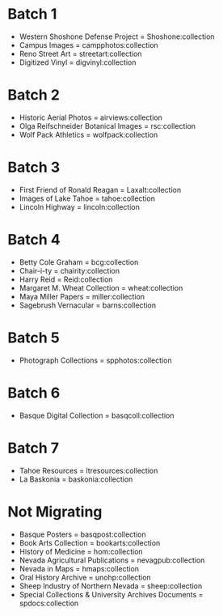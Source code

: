 # Batch 1
* Western Shoshone Defense Project = Shoshone:collection
* Campus Images = campphotos:collection
* Reno Street Art = streetart:collection
* Digitized Vinyl = digvinyl:collection

# Batch 2
* Historic Aerial Photos = airviews:collection
* Olga Reifschneider Botanical Images = rsc:collection
* Wolf Pack Athletics = wolfpack:collection

# Batch 3
* First Friend of Ronald Reagan = Laxalt:collection
* Images of Lake Tahoe = tahoe:collection
* Lincoln Highway = lincoln:collection

# Batch 4
* Betty Cole Graham = bcg:collection
* Chair-i-ty = chairity:collection
* Harry Reid = Reid:collection
* Margaret M. Wheat Collection = wheat:collection
* Maya Miller Papers = miller:collection
* Sagebrush Vernacular = barns:collection

# Batch 5
* Photograph Collections = spphotos:collection

# Batch 6
* Basque Digital Collection = basqcoll:collection

# Batch 7
* Tahoe Resources = ltresources:collection
* La Baskonia = baskonia:collection

# Not Migrating
* Basque Posters = basqpost:collection
* Book Arts Collection = bookarts:collection
* History of Medicine = hom:collection
* Nevada Agricultural Publications = nevagpub:collection
* Nevada in Maps = hmaps:collection
* Oral History Archive = unohp:collection
* Sheep Industry of Northern Nevada = sheep:collection
* Special Collections & University Archives Documents = spdocs:collection
